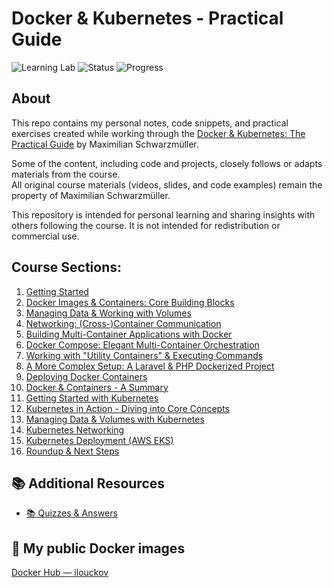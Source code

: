 # Docker & Kubernetes - Practical Guide

![Learning Lab](https://img.shields.io/badge/learning-lab-8aadf4?style=flat-square&logo=docker)
![Status](https://img.shields.io/badge/status-in--progress-a6da95?style=flat-square)
![Progress](https://img.shields.io/badge/progress-133%20of%20270-eed49f?style=flat-square)
<!-- Update the number in the Progress badge URL as you complete more lectures -->

## About

This repo contains my personal notes, code snippets, and practical exercises created while working through the [Docker & Kubernetes: The Practical Guide](https://www.udemy.com/course/docker-kubernetes-the-practical-guide/) by Maximilian Schwarzmüller.

Some of the content, including code and projects, closely follows or adapts materials from the course.  
All original course materials (videos, slides, and code examples) remain the property of Maximilian Schwarzmüller.

This repository is intended for personal learning and sharing insights with others following the course. It is not intended for redistribution or commercial use.

## Course Sections:

1. [Getting Started](docs/01-getting-started.md)
2. [Docker Images & Containers: Core Building Blocks](docs/02-images-and-containers.md)
3. [Managing Data & Working with Volumes](docs/03-managing-data-volumes.md)
4. [Networking: (Cross-)Container Communication](docs/04-networking-containers.md)
5. [Building Multi-Container Applications with Docker](docs/05-multi-container-apps.md)
6. [Docker Compose: Elegant Multi-Container Orchestration](docs/06-docker-compose.md)
7. [Working with "Utility Containers" & Executing Commands](docs/07-utility-containers-commands.md)
8. [A More Complex Setup: A Laravel & PHP Dockerized Project](docs/08-laravel-php-project.md)
9. [Deploying Docker Containers](docs/09-deploying-docker-containers.md)
10. [Docker & Containers - A Summary](docs/10-docker-containers-summary.md)
11. [Getting Started with Kubernetes](docs/11-getting-started-kubernetes.md)
12. [Kubernetes in Action - Diving into Core Concepts](docs/12-kubernetes-core-concepts.md)
13. [Managing Data & Volumes with Kubernetes](docs/13-kubernetes-managing-data-volumes.md)
14. [Kubernetes Networking](docs/14-kubernetes-networking.md)
15. [Kubernetes Deployment (AWS EKS)](docs/15-kubernetes-aws-eks.md)
16. [Roundup & Next Steps](docs/16-roundup-next-steps.md)

## 📚 Additional Resources
- [📚 Quizzes & Answers](docs/00-quizzes-and-answers.md)

## 🐳 My public Docker images
[Docker Hub — ilouckov](https://hub.docker.com/u/ilouckov)